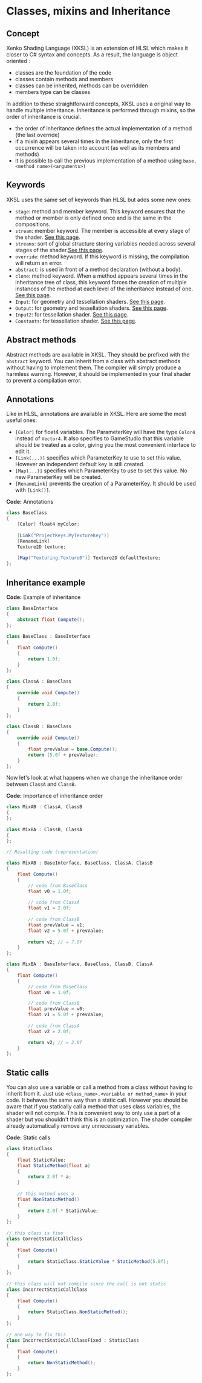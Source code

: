# Classes, mixins and Inheritance

## Concept

Xenko Shading Language (XKSL) is an extension of HLSL which makes it closer to C# syntax and concepts. As a result, the language is object oriented :

- classes are the foundation of the code
- classes contain methods and members
- classes can be inherited, methods can be overridden
- members type can be classes

In addition to these straightforward concepts, XKSL uses a original way to handle multiple inheritance. Inheritance is performed through mixins, so the order of inheritance is crucial.

- the order of inheritance defines the actual implementation of a method (the last override)
- if a mixin appears several times in the inheritance, only the first occurrence will be taken into account (as well as its members and methods)
- it is possible to call the previous implementation of a method using `base.<method name>(<arguments>)`

## Keywords

XKSL uses the same set of keywords than HLSL but adds some new ones:

- `stage`: method and member keyword. This keyword ensures that the method or member is only defined once and is the same in the compositions.
- `stream`: member keyword. The member is accessible at every stage of the shader. [See this page](automatic-shader-stage-input-output.md).
- `streams`: sort of global structure storing variables needed across several stages of the shader.[See this page](automatic-shader-stage-input-output.md).
- `override`: method keyword. If this keyword is missing, the compilation will return an error.
- `abstract`: is used in front of a method declaration (without a body).
- `clone`: method keyword. When a method appears several times in the inheritance tree of class, this keyword forces the creation of multiple instances of the method at each level of the inheritance instead of one. [See this page](composition.md).
- `Input`: for geometry and tessellation shaders. [See this page](shader-stages.md).
- `Output`: for geometry and tessellation shaders. [See this page](shader-stages.md).
- `Input2`: for tessellation shader. [See this page](shader-stages.md).
- `Constants`: for tessellation shader. [See this page](shader-stages.md).

## Abstract methods

Abstract methods are available in XKSL. They should be prefixed with the `abstract` keyword. You can inherit from a class with abstract methods without having to implement them. The compiler will simply produce a harmless warning. However, it should be implemented in your final shader to prevent a compilation error.

## Annotations

Like in HLSL, annotations are available in XKSL. Here are some the most useful ones:

- `[Color]` for float4 variables. The ParameterKey will have the type `Color4` instead of `Vector4`. It also specifies to GameStudio that this variable should be treated as a color, giving you the most convenient interface to edit it.
- `[Link(...)]` specifies which ParameterKey to use to set this value. However an independent default key is still created.
- `[Map(...)]` specifies which ParameterKey to use to set this value. No new ParameterKey will be created.
- `[RenameLink]` prevents the creation of a ParameterKey. It should be used with `[Link()]`.

**Code:** Annotations

```cs
class BaseClass
{
	[Color] float4 myColor;
 
	[Link("ProjectKeys.MyTextureKey")]
	[RenameLink]
	Texture2D texture;
 
	[Map("Texturing.Texture0")] Texture2D defaultTexture;
};
```

## Inheritance example

**Code:** Example of inheritance

```cs
class BaseInterface
{
	abstract float Compute();
};
 
class BaseClass : BaseInterface
{
	float Compute()
	{
		return 1.0f;
	}
};
 
class ClassA : BaseClass
{
	override void Compute()
	{
		return 2.0f;
	}
};
 
class ClassB : BaseClass
{
	override void Compute()
	{
		float prevValue = base.Compute();
		return (5.0f + prevValue);
	}
};
```

Now let's look at what happens when we change the inheritance order between `ClassA` and `ClassB`.

**Code:** Importance of inheritance order

```cs
class MixAB : ClassA, ClassB
{
};
 
class MixBA : ClassB, ClassA
{
};
 
// Resulting code (representation)

class MixAB : BaseInterface, BaseClass, ClassA, ClassB
{
	float Compute()
	{
		// code from BaseClass
		float v0 = 1.0f;
 
		// code from ClassA
		float v1 = 2.0f;
 
		// code from ClassB
		float prevValue = v1;
		float v2 = 5.0f + prevValue;
 
		return v2; // = 7.0f
	}
};

class MixBA : BaseInterface, BaseClass, ClassB, ClassA
{
	float Compute()
	{
		// code from BaseClass
		float v0 = 1.0f;

		// code from ClassB
		float prevValue = v0;
		float v1 = 5.0f + prevValue;
		
		// code from ClassA
		float v2 = 2.0f;

		return v2; // = 2.0f
	}
};
```

## Static calls

You can also use a variable or call a method from a class without having to inherit from it. Just use `<class_name>.<variable or method_name>` in your code. It behaves the same way than a static call. However you should be aware that if you statically call a method that uses class variables, the shader will not compile. This is convenient way to only use a part of a shader but you shouldn't think this is an optimization. The shader compiler already automatically remove any unnecessary variables.

**Code:** Static calls

```cs
class StaticClass
{
	float StaticValue;
	float StaticMethod(float a)
	{
		return 2.0f * a;
	}
 
	// this method uses a
	float NonStaticMethod()
	{
		return 2.0f * StaticValue;
	}
};
 
// this class is fine
class CorrectStaticCallClass
{
	float Compute()
	{
		return StaticClass.StaticValue * StaticMethod(5.0f);
	}
};
 
// this class will not compile since the call is not static
class IncorrectStaticCallClass 
{
	float Compute()
	{
		return StaticClass.NonStaticMethod();
	}
};
 
// one way to fix this
class IncorrectStaticCallClassFixed : StaticClass
{
	float Compute()
	{
		return NonStaticMethod();
	}
};
```


